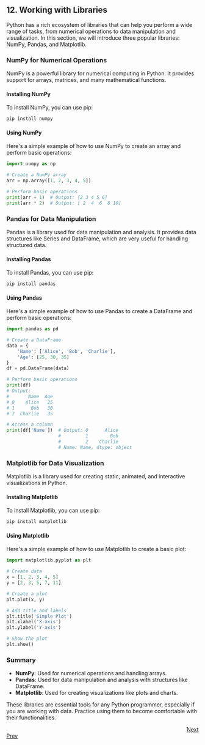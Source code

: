 ## 12. Working with Libraries

Python has a rich ecosystem of libraries that can help you perform a wide range of tasks, from numerical operations to data manipulation and visualization. In this section, we will introduce three popular libraries: NumPy, Pandas, and Matplotlib.

### NumPy for Numerical Operations

NumPy is a powerful library for numerical computing in Python. It provides support for arrays, matrices, and many mathematical functions.

#### Installing NumPy
To install NumPy, you can use pip:
```sh
pip install numpy
```

#### Using NumPy
Here's a simple example of how to use NumPy to create an array and perform basic operations:
```python
import numpy as np

# Create a NumPy array
arr = np.array([1, 2, 3, 4, 5])

# Perform basic operations
print(arr + 1)  # Output: [2 3 4 5 6]
print(arr * 2)  # Output: [ 2  4  6  8 10]
```

### Pandas for Data Manipulation

Pandas is a library used for data manipulation and analysis. It provides data structures like Series and DataFrame, which are very useful for handling structured data.

#### Installing Pandas
To install Pandas, you can use pip:
```sh
pip install pandas
```

#### Using Pandas
Here's a simple example of how to use Pandas to create a DataFrame and perform basic operations:
```python
import pandas as pd

# Create a DataFrame
data = {
    'Name': ['Alice', 'Bob', 'Charlie'],
    'Age': [25, 30, 35]
}
df = pd.DataFrame(data)

# Perform basic operations
print(df)
# Output:
#       Name  Age
# 0    Alice   25
# 1      Bob   30
# 2  Charlie   35

# Access a column
print(df['Name'])  # Output: 0      Alice
                   #         1        Bob
                   #         2    Charlie
                   # Name: Name, dtype: object
```

### Matplotlib for Data Visualization

Matplotlib is a library used for creating static, animated, and interactive visualizations in Python.

#### Installing Matplotlib
To install Matplotlib, you can use pip:
```sh
pip install matplotlib
```

#### Using Matplotlib
Here's a simple example of how to use Matplotlib to create a basic plot:
```python
import matplotlib.pyplot as plt

# Create data
x = [1, 2, 3, 4, 5]
y = [2, 3, 5, 7, 11]

# Create a plot
plt.plot(x, y)

# Add title and labels
plt.title('Simple Plot')
plt.xlabel('X-axis')
plt.ylabel('Y-axis')

# Show the plot
plt.show()
```

### Summary
- **NumPy**: Used for numerical operations and handling arrays.
- **Pandas**: Used for data manipulation and analysis with structures like DataFrame.
- **Matplotlib**: Used for creating visualizations like plots and charts.

These libraries are essential tools for any Python programmer, especially if you are working with data. Practice using them to become comfortable with their functionalities.

<div style="text-align: right;">
    <a href="13.md">Next</a>
</div>
<div style="text-align: left;">
    <a href="11.md">Prev</a>
</div>
